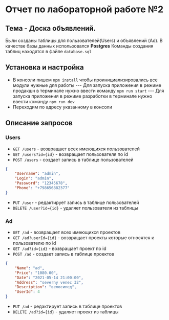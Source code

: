 # Отчет по лабораторной работе №2

## Тема - **Доска объявлений**.
Были созданы таблицы для пользователей(Users) и объявлений (Ad).
В качестве базы данных использовался **Postgres**
Команды создания таблиц находятся в файле `database.sql`    

## Установка и настройка
- В консоли пишем `npm install` чтобы проинициализировались все модули нужные для работы
--- Для запуска приложения в режиме продакшн в терминале нужно ввести команду `npm run start`
--- Для запуска приложения в режиме разработки в терминале нужно ввести команду `npm run dev`
- Переходим по адресу указанному в консоли

## Описание запросов
### Users
- `GET /users` - возвращает всех имеющихся пользователей
- `GET /users?id={id}` - возвращает пользователя по id 
- `POST /users` - создает запись в таблице пользователей
```json
{
    "Username": "admin",
    "Login": "admin",
    "Password": "12345678",
    "Phone": "+798656382377"
}
``` 
- `PUT /user` - редактирует запись в таблице пользователей
- `DELETE /user?id={id}` - удаляет пользователя из таблицы
### Ad
- `GET /ad` - возвращает всех имеющихся проектов
- `GET /ad?userId={id}` - возвращает проекты которые относятся к пользователю по id
- `GET /ad?id={id}` - возвращает проект по id
- `POST /ad` - создает запись в таблице проектов
```json
{
    "Name": "ad",
    "Price": "1080.00",
    "Date": "2021-05-14 21:00:00",
    "Address": "severny venec 32",
    "Description": "велосипед",
    "UserId": 4
}
``` 
- `PUT /ad` - редактирует запись в таблице проектов
- `DELETE /ad?id={id}` - удаляет проект из таблицы